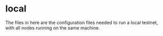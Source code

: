 # local

The files in here are the configuration files needed to run a local testnet, with
all nodes running on the same machine.